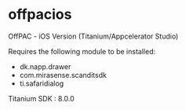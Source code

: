 # offpacios
OffPAC - iOS Version (Titanium/Appcelerator Studio)

Requires the following module to be installed:
- dk.napp.drawer
- com.mirasense.scanditsdk
- ti.safaridialog

Titanium SDK : 8.0.0
